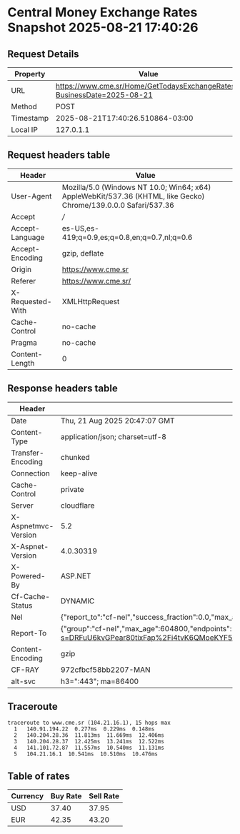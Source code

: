 # Central Money Exchange Rates Snapshot 2025-08-21 17:40:26
## Request Details

| Property | Value |
|----------|-------|
| URL | https://www.cme.sr/Home/GetTodaysExchangeRates/?BusinessDate=2025-08-21 |
| Method | POST |
| Timestamp | 2025-08-21T17:40:26.510864-03:00 |
| Local IP | 127.0.1.1 |
    
## Request headers table

| Header | Value |
|--------|-------|
| User-Agent | Mozilla/5.0 (Windows NT 10.0; Win64; x64) AppleWebKit/537.36 (KHTML, like Gecko) Chrome/139.0.0.0 Safari/537.36 |
| Accept | */* |
| Accept-Language | es-US,es-419;q=0.9,es;q=0.8,en;q=0.7,nl;q=0.6 |
| Accept-Encoding | gzip, deflate |
| Origin | https://www.cme.sr |
| Referer | https://www.cme.sr/ |
| X-Requested-With | XMLHttpRequest |
| Cache-Control | no-cache |
| Pragma | no-cache |
| Content-Length | 0 |

    
## Response headers table
| Header | Value |
|--------|-------|
| Date | Thu, 21 Aug 2025 20:47:07 GMT |
| Content-Type | application/json; charset=utf-8 |
| Transfer-Encoding | chunked |
| Connection | keep-alive |
| Cache-Control | private |
| Server | cloudflare |
| X-Aspnetmvc-Version | 5.2 |
| X-Aspnet-Version | 4.0.30319 |
| X-Powered-By | ASP.NET |
| Cf-Cache-Status | DYNAMIC |
| Nel | {"report_to":"cf-nel","success_fraction":0.0,"max_age":604800} |
| Report-To | {"group":"cf-nel","max_age":604800,"endpoints":[{"url":"https://a.nel.cloudflare.com/report/v4?s=DRFuU6kvGPear80tixFap%2Fi4tvK6QMoeKYF5hIwrwUA7UsYTMm5w7XlcnjmZLT7ckjBhOYv%2Bx60sSfX2bjjVXe7aPb3KiIDikgE%3D"}]} |
| Content-Encoding | gzip |
| CF-RAY | 972cfbcf58bb2207-MAN |
| alt-svc | h3=":443"; ma=86400 |

## Traceroute 

```
traceroute to www.cme.sr (104.21.16.1), 15 hops max
  1   140.91.194.22  0.277ms  0.229ms  0.148ms 
  2   140.204.28.36  11.813ms  11.669ms  12.406ms 
  3   140.204.28.37  12.425ms  13.241ms  12.522ms 
  4   141.101.72.87  11.557ms  10.540ms  11.131ms 
  5   104.21.16.1  10.541ms  10.510ms  10.476ms 

```

## Table of rates

| Currency | Buy Rate | Sell Rate |
|----------|----------|-----------|
| USD | 37.40 | 37.95 |
| EUR | 42.35 | 43.20 |
